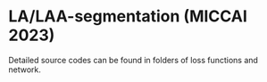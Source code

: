 # LA/LAA-segmentation (MICCAI 2023)
Detailed source codes can be found in folders of loss functions and network.
